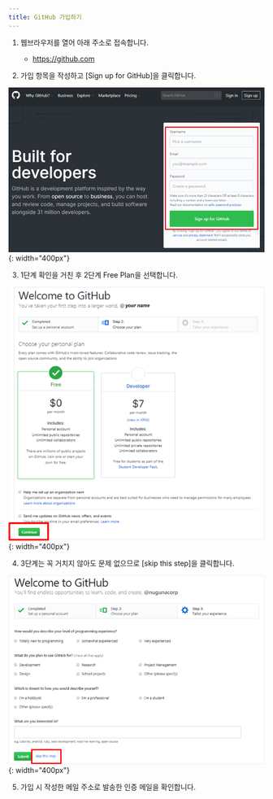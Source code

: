 ```yaml
---
title: GitHub 가입하기
---
```


1. 웹브라우저를 열어 아래 주소로 접속합니다.
   - https://github.com

2. 가입 항목을 작성하고 [Sign up for GitHub]을 클릭합니다.

![Join GitHub](../images/join_github_1.png){: width="400px"}

3. 1단계 확인을 거친 후 2단계 Free Plan을 선택합니다.

![Join GitHub](../images/join_github_2.png){: width="400px"}

4. 3단계는 꼭 거치지 않아도 문제 없으므로 [skip this step]을 클릭합니다.

![Join GitHub](../images/join_github_3.png){: width="400px"}

5. 가입 시 작성한 메일 주소로 발송한 인증 메일을 확인합니다.
